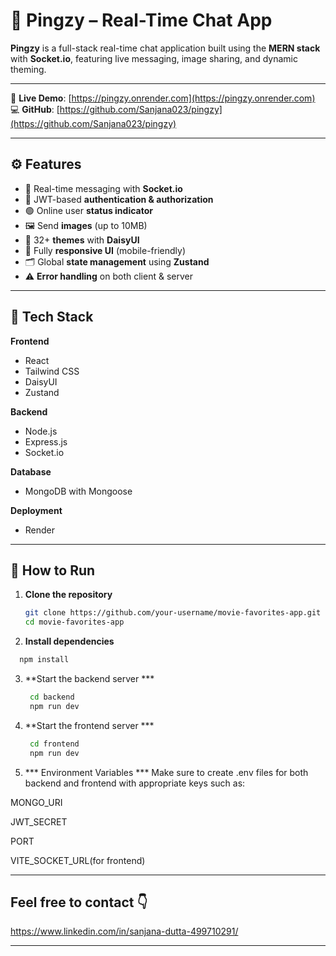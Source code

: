 ﻿# 💬 Pingzy – Real-Time Chat App

**Pingzy** is a full-stack real-time chat application built using the **MERN stack** with **Socket.io**, featuring live messaging, image sharing, and dynamic theming.

---

🔗 **Live Demo**: [https://pingzy.onrender.com](https://pingzy.onrender.com)  
💻 **GitHub**: [https://github.com/Sanjana023/pingzy](https://github.com/Sanjana023/pingzy)

---

## ⚙️ Features

- 💬 Real-time messaging with **Socket.io**
- 🔐 JWT-based **authentication & authorization**
- 🟢 Online user **status indicator**
- 🖼️ Send **images** (up to 10MB)
- 🎨 32+ **themes** with **DaisyUI**
- 📱 Fully **responsive UI** (mobile-friendly)
- 🗂 Global **state management** using **Zustand**
- ⚠️ **Error handling** on both client & server

---

## 🧪 Tech Stack

**Frontend**  
- React  
- Tailwind CSS  
- DaisyUI  
- Zustand  

**Backend**  
- Node.js  
- Express.js  
- Socket.io  

**Database**  
- MongoDB with Mongoose  

**Deployment**  
- Render  

---

## 🧪 How to Run

1. **Clone the repository**

   ```bash
   git clone https://github.com/your-username/movie-favorites-app.git
   cd movie-favorites-app

   ```

2. **Install dependencies**
  ```bash
    npm install

   ```

3. **Start the backend server ***
   ```bash
    cd backend
    npm run dev

   ```

4. **Start the frontend server ***
   ```bash
    cd frontend
    npm run dev

   ```
5. *** Environment Variables ***
Make sure to create .env files for both backend and frontend with appropriate keys such as:

MONGO_URI

JWT_SECRET

PORT

VITE_SOCKET_URL(for frontend)

---

## Feel free to contact 👇
https://www.linkedin.com/in/sanjana-dutta-499710291/

---



